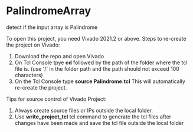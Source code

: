 # PalindromeArray
detect if the input array is Palindrome

To open this project, you need Vivado 2021.2 or above.
Steps to re-create the project on Vivado:
1. Download the repo and open Vivado
2. On Tcl Console tpye **cd** followed by the path of the folder where the tcl file is. (use '/' in the folder path and the path should not exceed 100 characters)
3. On the Tcl Console type **source Palindrome.tcl** This will automatically re-create the project. 

Tips for source control of Vivado Project:
1. Always create source files or IPs outside the local folder. 
2. Use **write_project_tcl** tcl command to generate the tcl files after changes have been made and save the tcl file outside the local folder
